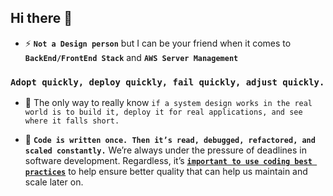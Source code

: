 ## Hi there 👋

- ⚡ **`Not a Design person`** but I can be your friend when it comes to  **```BackEnd/FrontEnd Stack```** and **```AWS Server Management```**

### `Adopt quickly, deploy quickly, fail quickly, adjust quickly. `
- 💬 The only way to really know ``if a system design works in the real world is to build it, deploy it for real applications, and see where it falls short.``



- 💬 **``Code is written once. Then it’s read, debugged, refactored, and scaled constantly.``**
We’re always under the pressure of deadlines in software development. Regardless, it’s [**``important to use coding best practices``**](https://gist.github.com/cristiana214/341abe53f8f1a32ff9d31ad6281de81a) to help ensure better quality that can help us maintain and scale later on.

<!--
**cristiana214/cristiana214** is a ✨ _special_ ✨ repository because its `README.md` (this file) appears on your GitHub profile.

Here are some ideas to get you started:

- 🔭 I’m currently working on ...
- 🌱 I’m currently learning ...
- 👯 I’m looking to collaborate on ...
- 🤔 I’m looking for help with ...
- 💬 Ask me about ...
- 📫 How to reach me: ...
- 😄 Pronouns: ...
- ⚡ Fun fact: ...
-->
